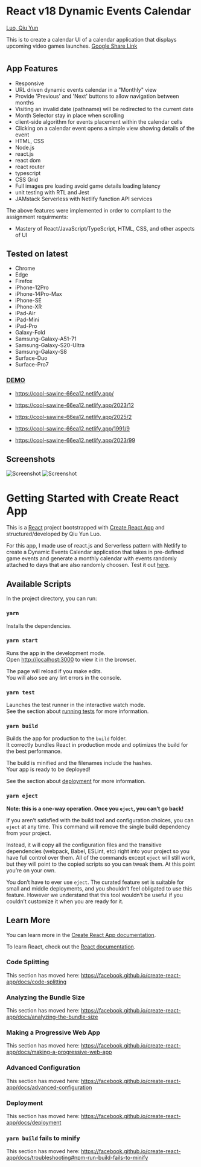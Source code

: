 # React v18 Dynamic Events Calendar
[Luo, Qiu Yun](https://cool-sawine-66ea12.netlify.app/)

This is to create a calendar UI of a calendar application 
that displays upcoming video games launches. [Google Share Link](https://drive.google.com/drive/folders/1PtpkEH0ysG5HvHpdPKjzr0ZrV30At9X3?usp=sharing)

#
## App Features

- Responsive
- URL driven dynamic events calendar in a "Monthly" view
- Provide 'Previous' and 'Next' buttons to allow navigation between months
- Visiting an invalid date (pathname) will be redirected to the current date
- Month Selector stay in place when scrolling
- client-side algorithm for events placement within the calendar cells
- Clicking on a calendar event opens a simple view showing details of the event
- HTML, CSS
- Node.js
- react.js
- react dom
- react router
- typescript
- CSS Grid
- Full images pre loading avoid game details loading latency
- unit testing with RTL and Jest
- JAMstack Serverless with Netlify function API services

The above features were implemented in order to compliant to the assignment requirments:
- Mastery of React/JavaScript/TypeScript, HTML, CSS, and other aspects of UI 

## Tested on latest

- Chrome
- Edge
- Firefox
- iPhone-12Pro
- iPhone-14Pro-Max
- iPhone-SE
- iPhone-XR
- iPad-Air
- iPad-Mini
- iPad-Pro
- Galaxy-Fold
- Samsung-Galaxy-A51-71
- Samsung-Galaxy-S20-Ultra
- Samsung-Galaxy-S8
- Surface-Duo
- Surface-Pro7


### [DEMO](https://cool-sawine-66ea12.netlify.app/)

- https://cool-sawine-66ea12.netlify.app/

- https://cool-sawine-66ea12.netlify.app/2023/12

- https://cool-sawine-66ea12.netlify.app/2025/2

- https://cool-sawine-66ea12.netlify.app/1991/9

- https://cool-sawine-66ea12.netlify.app/2023/99


## Screenshots

![Screenshot](screenshot.png)
![Screenshot](screenshot2.png)

# Getting Started with Create React App

This is a [React](https://reactjs.org/) project bootstrapped with [Create React App](https://github.com/facebook/create-react-app) and structured/developed by Qiu Yun Luo.

For this app, I made use of react.js and Serverless pattern with Netlify to create a Dynamic Events Calendar application that takes in pre-defined game events and generate a monthly calendar with events randomly attached to days that are also randomly choosen.  Test it out [here](https://cool-sawine-66ea12.netlify.app/).


## Available Scripts

In the project directory, you can run:

### `yarn`

Installs the dependencies.

### `yarn start`

Runs the app in the development mode.<br />
Open [http://localhost:3000](http://localhost:3000) to view it in the browser.

The page will reload if you make edits.<br />
You will also see any lint errors in the console.

### `yarn test`

Launches the test runner in the interactive watch mode.<br />
See the section about [running tests](https://facebook.github.io/create-react-app/docs/running-tests) for more information.

### `yarn build`

Builds the app for production to the `build` folder.<br />
It correctly bundles React in production mode and optimizes the build for the best performance.

The build is minified and the filenames include the hashes.<br />
Your app is ready to be deployed!

See the section about [deployment](https://facebook.github.io/create-react-app/docs/deployment) for more information.

### `yarn eject`

**Note: this is a one-way operation. Once you `eject`, you can’t go back!**

If you aren’t satisfied with the build tool and configuration choices, you can `eject` at any time. This command will remove the single build dependency from your project.

Instead, it will copy all the configuration files and the transitive dependencies (webpack, Babel, ESLint, etc) right into your project so you have full control over them. All of the commands except `eject` will still work, but they will point to the copied scripts so you can tweak them. At this point you’re on your own.

You don’t have to ever use `eject`. The curated feature set is suitable for small and middle deployments, and you shouldn’t feel obligated to use this feature. However we understand that this tool wouldn’t be useful if you couldn’t customize it when you are ready for it.

## Learn More

You can learn more in the [Create React App documentation](https://facebook.github.io/create-react-app/docs/getting-started).

To learn React, check out the [React documentation](https://reactjs.org/).

### Code Splitting

This section has moved here: https://facebook.github.io/create-react-app/docs/code-splitting

### Analyzing the Bundle Size

This section has moved here: https://facebook.github.io/create-react-app/docs/analyzing-the-bundle-size

### Making a Progressive Web App

This section has moved here: https://facebook.github.io/create-react-app/docs/making-a-progressive-web-app

### Advanced Configuration

This section has moved here: https://facebook.github.io/create-react-app/docs/advanced-configuration

### Deployment

This section has moved here: https://facebook.github.io/create-react-app/docs/deployment

### `yarn build` fails to minify

This section has moved here: https://facebook.github.io/create-react-app/docs/troubleshooting#npm-run-build-fails-to-minify
